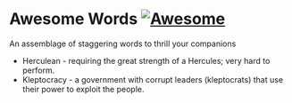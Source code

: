 # Awesome Words [![Awesome](https://cdn.rawgit.com/sindresorhus/awesome/d7305f38d29fed78fa85652e3a63e154dd8e8829/media/badge.svg)](https://github.com/sindresorhus/awesome)
An assemblage of staggering words to thrill your companions

- Herculean - requiring the great strength of a Hercules; very hard to perform.
- Kleptocracy  - a government with corrupt leaders (kleptocrats) that use their power to exploit the people.
